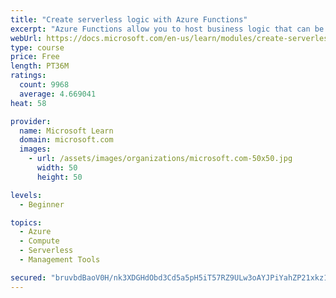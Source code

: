 ```yaml
---
title: "Create serverless logic with Azure Functions"
excerpt: "Azure Functions allow you to host business logic that can be executed without managing or provisioning server infrastructure"
webUrl: https://docs.microsoft.com/en-us/learn/modules/create-serverless-logic-with-azure-functions/
type: course
price: Free
length: PT36M
ratings:
  count: 9968
  average: 4.669041
heat: 58

provider:
  name: Microsoft Learn
  domain: microsoft.com
  images:
    - url: /assets/images/organizations/microsoft.com-50x50.jpg
      width: 50
      height: 50

levels:
  - Beginner

topics:
  - Azure
  - Compute
  - Serverless
  - Management Tools

secured: "bruvbdBaoV0H/nk3XDGHdObd3Cd5a5pH5iT57RZ9ULw3oAYJPiYahZP21xkz1JPcuS9UVHDly1Ju2FU275W6BRvBWJ5BmZD0H/sfLw82XPlwhiw50Yp+h32L7In78KthpjwPkX7UAh6cRD2ZOlJFViGYPn8OSoFEk3HNanLVzVPPXBmSb2kEfygko8FEjpnWR08Bd4v6YgdXMr3orW/p5w2LiDu8tnds/GOfe1/12Z6vvI6214yyCOiISq3WMhEl2lGrJ78Uhpf056CepNKZCIq9uD6G95N3ERb+EAHIIUlwcNoZR204jruSjWqnz+YbNIqBNEfw5/nbngzysYO+HjEO2ov4vmMZNGrtJr7wR4dIX4MPeFxqjbwHyc+6/o070rpmLIxks7oL3HZUGeyoMaQo6BcF+R+fwSwOwNOqPzo=;iCS3M79lcWoNgXGmsRGW/g=="
---
```


